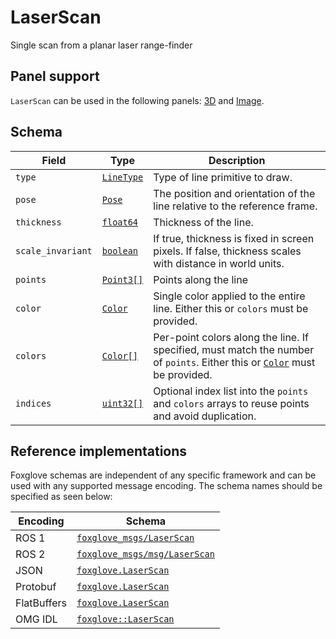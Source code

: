 # LaserScan

Single scan from a planar laser range-finder

## Panel support

<!--TODO: Link missing documentation when available-->

`LaserScan` can be used in the following panels: [3D](../panels/3d-panel.md) and [Image](#).

## Schema

| Field             | Type                                     | Description                                                                                                                              |
| ----------------- | ---------------------------------------- | ---------------------------------------------------------------------------------------------------------------------------------------- |
| `type`            | [`LineType`](./enum-line-type.md)        | Type of line primitive to draw.                                                                                                          |
| `pose`            | [`Pose`](./pose.md)                      | The position and orientation of the line relative to the reference frame.                                                                |
| `thickness`       | [`float64`](./built-in-types.md#float64) | Thickness of the line.                                                                                                                   |
| `scale_invariant` | [`boolean`](./built-in-types.md#boolean) | If true, thickness is fixed in screen pixels. If false, thickness scales with distance in world units.                                   |
| `points`          | [`Point3[]`](./point3.md)                | Points along the line                                                                                                                    |
| `color`           | [`Color`](./color.md)                    | Single color applied to the entire line. Either this or `colors` must be provided.                                                       |
| `colors`          | [`Color[]`](./color.md)                  | Per-point colors along the line. If specified, must match the number of `points`. Either this or [`Color`](./color.md) must be provided. |
| `indices`         | [`uint32[]`](./built-in-types.md#uint32) | Optional index list into the `points` and `colors` arrays to reuse points and avoid duplication.                                         |

## Reference implementations

Foxglove schemas are independent of any specific framework and can be used with any supported message encoding. The schema names should be specified as seen below:

| Encoding    | Schema                                                                                                            |
| ----------- | ----------------------------------------------------------------------------------------------------------------- |
| ROS 1       | [`foxglove_msgs/LaserScan`](https://docs.ros.org/en/noetic/api/sensor_msgs/html/msg/LaserScan.html)               |
| ROS 2       | [`foxglove_msgs/msg/LaserScan`](https://docs.ros2.org/foxy/api/sensor_msgs/msg/LaserScan.html)                    |
| JSON        | [`foxglove.LaserScan`](https://github.com/foxglove/foxglove-sdk/blob/main/schemas/jsonschema/LaserScan.json)      |
| Protobuf    | [`foxglove.LaserScan`](https://github.com/foxglove/foxglove-sdk/blob/main/schemas/proto/foxglove/LaserScan.proto) |
| FlatBuffers | [`foxglove.LaserScan`](https://github.com/foxglove/foxglove-sdk/blob/main/schemas/flatbuffer/LaserScan.fbs)       |
| OMG IDL     | [`foxglove::LaserScan`](https://github.com/foxglove/foxglove-sdk/blob/main/schemas/omgidl/foxglove/LaserScan.idl) |
